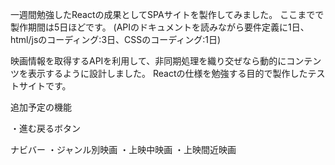 

一週間勉強したReactの成果としてSPAサイトを製作してみました。
ここまでで製作期間は5日ほどです。
(APIのドキュメントを読みながら要件定義に1日、html/jsのコーディング:3日、CSSのコーディング:1日)

映画情報を取得するAPIを利用して、非同期処理を織り交ぜなら動的にコンテンツを表示するように設計しました。
Reactの仕様を勉強する目的で製作したテストサイトです。

追加予定の機能

・進む戻るボタン

ナビバー
・ジャンル別映画
・上映中映画
・上映間近映画


